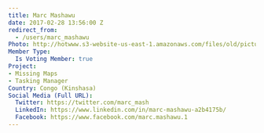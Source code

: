 ```yaml
---
title: Marc Mashawu
date: 2017-02-28 13:56:00 Z
redirect_from:
  - /users/marc_mashawu
Photo: http://hotwww.s3-website-us-east-1.amazonaws.com/files/old/pictures/picture-365-1488292094.jpg
Member Type:
  Is Voting Member: true
Project:
- Missing Maps
- Tasking Manager
Country: Congo (Kinshasa)
Social Media (Full URL):
  Twitter: https://twitter.com/marc_mash
  LinkedIn: https://www.linkedin.com/in/marc-mashawu-a2b4175b/
  Facebook: https://www.facebook.com/marc.mashawu.1
---
```


